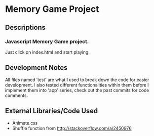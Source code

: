 # Memory Game Project

## Descriptions

### Javascript Memory Game project.
Just click on index.html and start playing.

## Development Notes
All files named 'test' are what I used to break down the code for easier development. I also tested different functionalities within them before I implement them into 'app' series, check out the past commits for code comments.

## External Libraries/Code Used

- Animate.css
- Shuffle function from http://stackoverflow.com/a/2450976
